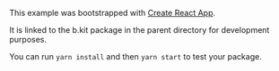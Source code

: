 This example was bootstrapped with [Create React App](https://github.com/facebook/create-react-app).

It is linked to the b.kit package in the parent directory for development purposes.

You can run `yarn install` and then `yarn start` to test your package.
